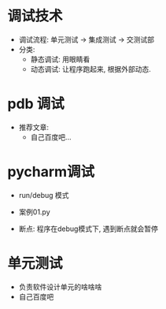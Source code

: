 # 调试技术
- 调试流程: 单元测试 -> 集成测试 -> 交测试部
- 分类:
    - 静态调试: 用眼睛看
    - 动态调试: 让程序跑起来, 根据外部动态.
    
# pdb 调试
- 推荐文章:
    - 自己百度吧...

# pycharm调试
- run/debug 模式
- 案例01.py

- 断点: 程序在debug模式下, 遇到断点就会暂停
    
# 单元测试
- 负责软件设计单元的啥啥啥
- 自己百度吧
